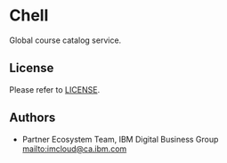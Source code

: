# Chell

Global course catalog service.

## License

Please refer to [LICENSE](LICENSE).

## Authors

*   Partner Ecosystem Team, IBM Digital Business Group <mailto:imcloud@ca.ibm.com>
